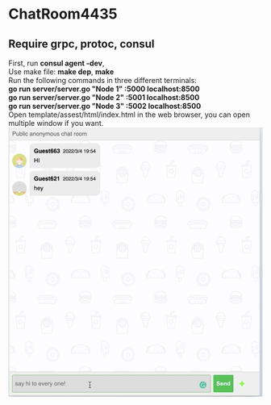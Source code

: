 # ChatRoom4435  
## Require grpc, protoc, consul  
First, run **consul agent -dev**,   
Use make file: **make dep**, **make**  
Run the following commands in three different terminals:  
**go run server/server.go "Node 1" :5000 localhost:8500**  
**go run server/server.go "Node 2" :5001 localhost:8500**  
**go run server/server.go "Node 3" :5002 localhost:8500**  
Open template/assest/html/index.html in the web browser, you can open multiple window if you want.
![image](https://github.com/TaoYeNa/ChatRoom4435/blob/fac8e4b1ea5a61288ee321eccc2fe38a7d91cb77/%E6%88%AA%E5%B1%8F2022-04-14%20%E4%B8%8B%E5%8D%888.49.10.png)
